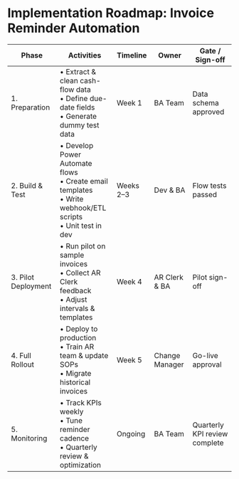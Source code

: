 # Implementation Roadmap: Invoice Reminder Automation

| Phase              | Activities                                                        | Timeline   | Owner           | Gate / Sign-off               |
|--------------------|-------------------------------------------------------------------|------------|-----------------|-------------------------------|
| 1. Preparation     | • Extract & clean cash-flow data<br>• Define due-date fields<br>• Generate dummy test data | Week 1     | BA Team         | Data schema approved          |
| 2. Build & Test    | • Develop Power Automate flows<br>• Create email templates<br>• Write webhook/ETL scripts<br>• Unit test in dev | Weeks 2–3  | Dev & BA        | Flow tests passed             |
| 3. Pilot Deployment| • Run pilot on sample invoices<br>• Collect AR Clerk feedback<br>• Adjust intervals & templates | Week 4     | AR Clerk & BA   | Pilot sign-off                |
| 4. Full Rollout    | • Deploy to production<br>• Train AR team & update SOPs<br>• Migrate historical invoices | Week 5     | Change Manager  | Go-live approval              |
| 5. Monitoring      | • Track KPIs weekly<br>• Tune reminder cadence<br>• Quarterly review & optimization | Ongoing    | BA Team         | Quarterly KPI review complete |
